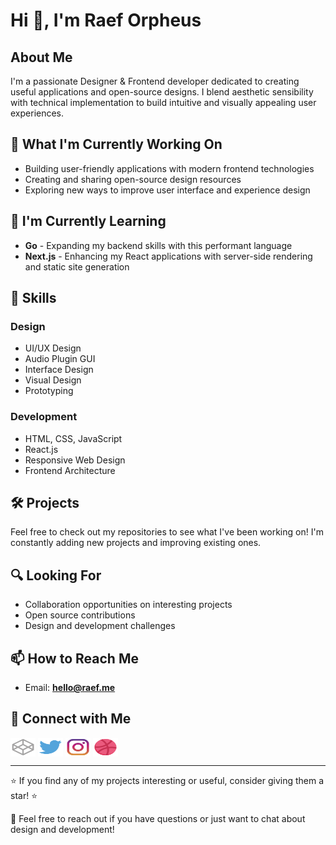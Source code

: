 # Hi 👋, I'm Raef Orpheus

## About Me
I'm a passionate Designer & Frontend developer dedicated to creating useful applications and open-source designs. I blend aesthetic sensibility with technical implementation to build intuitive and visually appealing user experiences.

## 🚀 What I'm Currently Working On
- Building user-friendly applications with modern frontend technologies
- Creating and sharing open-source design resources
- Exploring new ways to improve user interface and experience design

## 🌱 I'm Currently Learning
- **Go** - Expanding my backend skills with this performant language
- **Next.js** - Enhancing my React applications with server-side rendering and static site generation

## 💼 Skills

### Design
- UI/UX Design
- Audio Plugin GUI
- Interface Design
- Visual Design
- Prototyping

### Development
- HTML, CSS, JavaScript
- React.js
- Responsive Web Design
- Frontend Architecture

## 🛠️ Projects
Feel free to check out my repositories to see what I've been working on! I'm constantly adding new projects and improving existing ones.

## 🔍 Looking For
- Collaboration opportunities on interesting projects
- Open source contributions
- Design and development challenges

## 📫 How to Reach Me
- Email: **hello@raef.me**

## 🔗 Connect with Me

<p align="left">
<a href="https://codepen.io/orpheus" target="blank"><img align="center" src="https://raw.githubusercontent.com/orpheus-ui/orpheus-ui/main/codepen.svg" alt="orpheus" height="30" width="40" /></a>
<a href="https://twitter.com/orpheus_ui" target="blank"><img align="center" src="https://github.com/orpheus-ui/orpheus-ui/raw/main/twitter.svg" alt="orpheus_ui" height="30" width="40" /></a>
<a href="https://instagram.com/orpheus.ui" target="blank"><img align="center" src="https://github.com/orpheus-ui/orpheus-ui/raw/main/Instagram.svg" alt="orpheus.ui" height="30" width="40" /></a>
<a href="https://dribbble.com/OrpheusUI" target="blank"><img align="center" src="https://github.com/orpheus-ui/orpheus-ui/raw/main/dribbble.svg" alt="orpheusui" height="30" width="40" /></a>
</p>

---

⭐️ If you find any of my projects interesting or useful, consider giving them a star! ⭐️

💬 Feel free to reach out if you have questions or just want to chat about design and development!
